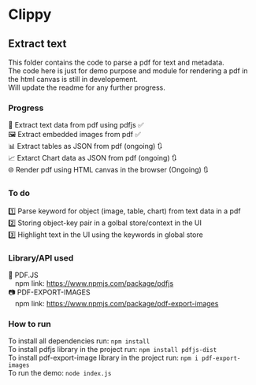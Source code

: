 # Clippy

## Extract text

This folder contains the code to parse a pdf for text and metadata. <br>
The code here is just for demo purpose and module for rendering a pdf in the html canvas is still in developement. <br>
Will update the readme for any further progress.<br>

### Progress

📄 Extract text data from pdf using pdfjs ✅ <br>
🖼 Extract embedded images from pdf ✅ <br>
📊 Extract tables as JSON from pdf (ongoing) 🔃 <br>
📈 Extarct Chart data as JSON from pdf (ongoing) 🔃 <br>
🌐 Render pdf using HTML canvas in the browser (Ongoing) 🔃 <br>

### To do

1️⃣ Parse keyword for object (image, table, chart) from text data in a pdf <br>
2️⃣ Storing object-key pair in a golbal store/context in the UI <br>
3️⃣ Highlight text in the UI using the keywords in global store <br>

### Library/API used

📑 PDF.JS <br>
&emsp;npm link: <a href="https://www.npmjs.com/package/pdfjs">https://www.npmjs.com/package/pdfjs</a> <br>
📷 PDF-EXPORT-IMAGES <br>
&emsp;npm link: <a href="https://www.npmjs.com/package/pdf-export-images">https://www.npmjs.com/package/pdf-export-images</a> <br>

### How to run

To install all dependencies run: `npm install` <br>
To install pdfjs library in the project run: `npm install pdfjs-dist` <br>
To install pdf-export-image library in the project run: `npm i pdf-export-images` <br>
To run the demo: `node index.js`
